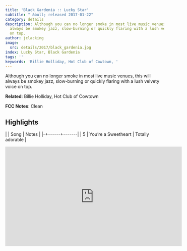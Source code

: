 ```yaml
---
title: 'Black Gardenia :: Lucky Star'
subtitle: " &bull; released 2017-01-22"
category: details
description: Although you can no longer smoke in most live music venues, this will
  always be smokey jazz, slow-burning or quickly flaring with a lush velvety voice
  on top.
author: jclacking
image:
  src: details/2017/black_gardenia.jpg
index: Lucky Star, Black Gardenia
tags: ''
keywords: 'Billie Holliday, Hot Club of Cowtown, '
---
```

Although you can no longer smoke in most live music venues, this will always be smokey jazz, slow-burning or quickly flaring with a lush velvety voice on top.<!--more-->

**Related**: Billie Holliday, Hot Club of Cowtown

**FCC Notes**: Clean

## Highlights

| | Song | Notes |
|-+------+-------|
| 5 | You’re a Sweetheart | Totally adorable |

<div class="tlo-detail-video"><iframe width="560" height="315" src="https://www.youtube.com/embed/ioBfPcw3ERY" frameborder="0" allow="autoplay; encrypted-media" allowfullscreen></iframe></div>

